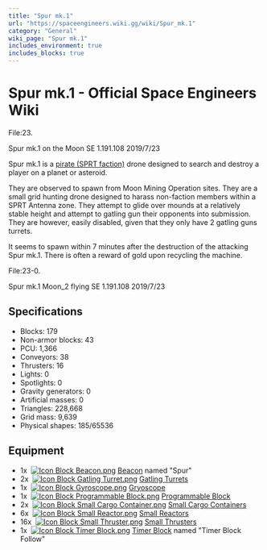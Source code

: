```yaml
---
title: "Spur mk.1"
url: "https://spaceengineers.wiki.gg/wiki/Spur_mk.1"
category: "General"
wiki_page: "Spur mk.1"
includes_environment: true
includes_blocks: true
---
```


# Spur mk.1 - Official Space Engineers Wiki

File:23.

Spur mk.1 on the Moon SE 1.191.108 2019/7/23

Spur mk.1 is a [pirate (SPRT faction)](https://spaceengineers.wiki.gg/wiki/SPRT_Space_Pirates "SPRT Space Pirates") drone designed to search and destroy a player on a planet or asteroid.

They are observed to spawn from Moon Mining Operation sites. They are a small grid hunting drone designed to harass non-faction members within a SPRT Antenna zone. They attempt to glide over mounds at a relatively stable height and attempt to gatling gun their opponents into submission. They are however, easily disabled, given that they only have 2 gatling guns turrets.

It seems to spawn within 7 minutes after the destruction of the attacking Spur mk.1. There is often a reward of gold upon recycling the machine.

File:23-0.

Spur mk.1 Moon\_2 flying SE 1.191.108 2019/7/23

## Specifications

*   Blocks: 179
*   Non-armor blocks: 43
*   PCU: 1,366
*   Conveyors: 38
*   Thrusters: 16
*   Lights: 0
*   Spotlights: 0
*   Gravity generators: 0
*   Artificial masses: 0
*   Triangles: 228,668
*   Grid mass: 9,639
*   Physical shapes: 185/65536

## Equipment

*   1x  [![Icon Block Beacon.png](https://spaceengineers.wiki.gg/images/thumb/Icon_Block_Beacon.png/21px-Icon_Block_Beacon.png?3a6e97)](https://spaceengineers.wiki.gg/wiki/Beacon "Beacon") [Beacon](https://spaceengineers.wiki.gg/wiki/Beacon "Beacon") named "Spur"
*   2x  [![Icon Block Gatling Turret.png](https://spaceengineers.wiki.gg/images/thumb/Icon_Block_Gatling_Turret.png/21px-Icon_Block_Gatling_Turret.png?d4d145)](https://spaceengineers.wiki.gg/wiki/Gatling_Turret "Gatling Turret") [Gatling Turrets](https://spaceengineers.wiki.gg/wiki/Gatling_Turret "Gatling Turret")
*   1x  [![Icon Block Gyroscope.png](https://spaceengineers.wiki.gg/images/thumb/Icon_Block_Gyroscope.png/21px-Icon_Block_Gyroscope.png?c8eb45)](https://spaceengineers.wiki.gg/wiki/Gyroscope "Gyroscope") [Gryoscope](https://spaceengineers.wiki.gg/wiki/Gyroscope "Gyroscope")
*   1x  [![Icon Block Programmable Block.png](https://spaceengineers.wiki.gg/images/thumb/Icon_Block_Programmable_Block.png/21px-Icon_Block_Programmable_Block.png?9d067f)](https://spaceengineers.wiki.gg/wiki/Programmable_Block "Programmable Block") [Programmable Block](https://spaceengineers.wiki.gg/wiki/Programmable_Block "Programmable Block")
*   2x  [![Icon Block Small Cargo Container.png](https://spaceengineers.wiki.gg/images/thumb/Icon_Block_Small_Cargo_Container.png/21px-Icon_Block_Small_Cargo_Container.png?4af936)](https://spaceengineers.wiki.gg/wiki/Small_Cargo_Container "Small Cargo Container") [Small Cargo Containers](https://spaceengineers.wiki.gg/wiki/Small_Cargo_Container "Small Cargo Container")
*   6x  [![Icon Block Small Reactor.png](https://spaceengineers.wiki.gg/images/thumb/Icon_Block_Small_Reactor.png/21px-Icon_Block_Small_Reactor.png?64124d)](https://spaceengineers.wiki.gg/wiki/Small_Reactor "Small Reactor") [Small Reactors](https://spaceengineers.wiki.gg/wiki/Small_Reactor "Small Reactor")
*   16x  [![Icon Block Small Thruster.png](https://spaceengineers.wiki.gg/images/thumb/Icon_Block_Small_Thruster.png/21px-Icon_Block_Small_Thruster.png?98a185)](https://spaceengineers.wiki.gg/wiki/Small_Thruster "Small Thruster") [Small Thrusters](https://spaceengineers.wiki.gg/wiki/Small_Thruster "Small Thruster")
*   1x  [![Icon Block Timer Block.png](https://spaceengineers.wiki.gg/images/thumb/Icon_Block_Timer_Block.png/21px-Icon_Block_Timer_Block.png?307e99)](https://spaceengineers.wiki.gg/wiki/Timer_Block "Timer Block") [Timer Block](https://spaceengineers.wiki.gg/wiki/Timer_Block "Timer Block") named "Timer Block Follow"